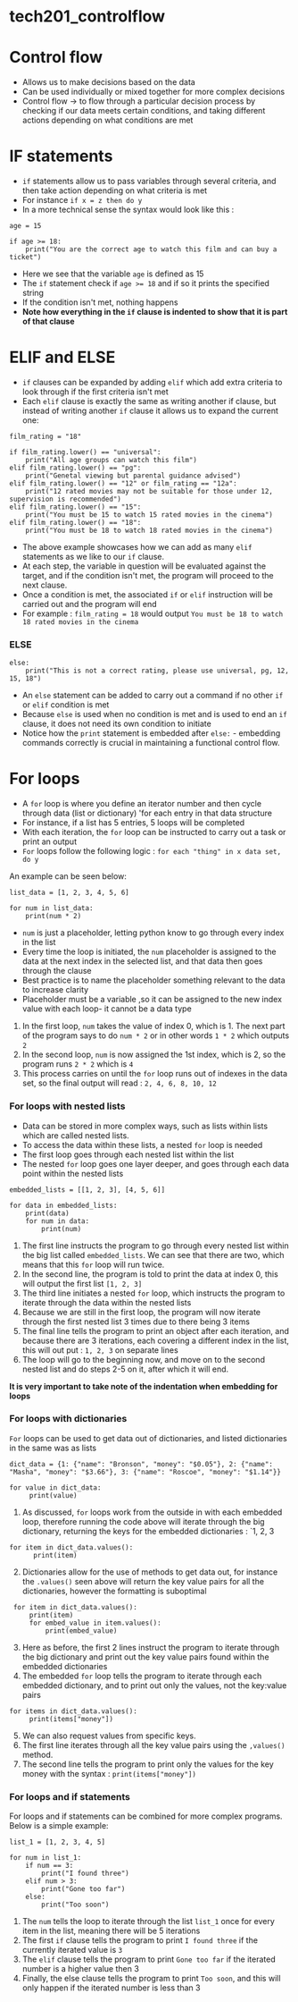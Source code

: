 # tech201_controlflow

# Control flow
* Allows us to make decisions based on the data
* Can be used individually or mixed together for more complex decisions
* Control flow -> to flow through a particular decision process by checking if our data meets certain conditions, and taking different actions depending on what conditions are met


# IF statements
* `if` statements allow us to pass variables through several criteria, and then take action depending on what criteria is met
* For instance `if x = z then do y`
* In a more technical sense the syntax would look like this :
````
age = 15

if age >= 18:
    print("You are the correct age to watch this film and can buy a ticket")
````
* Here we see that the variable `age` is defined as 15
* The `if` statement check if `age >= 18` and if so it prints the specified string
* If the condition isn't met, nothing happens
* **Note how everything in the `if` clause is indented to show that it is part of that clause**

# ELIF and ELSE
* `if` clauses can be expanded by adding `elif` which add extra criteria to look through if the first criteria isn't met
* Each `elif` clause is exactly the same as writing another if clause, but instead of writing another `if` clause it allows us to expand the current one:
````
film_rating = "18"

if film_rating.lower() == "universal":
    print("All age groups can watch this film")
elif film_rating.lower() == "pg":
    print("Genetal viewing but parental guidance advised")
elif film_rating.lower() == "12" or film_rating == "12a":
    print("12 rated movies may not be suitable for those under 12, supervision is recommended")
elif film_rating.lower() == "15":
    print("You must be 15 to watch 15 rated movies in the cinema")
elif film_rating.lower() == "18":
    print("You must be 18 to watch 18 rated movies in the cinema")
````
* The above example showcases how we can add as many `elif` statements as we like to our `if` clause.
* At each step, the variable in question will be evaluated against the target, and if the condition isn't met, the program will proceed to the next clause.
* Once a condition is met, the associated `if` or `elif` instruction will be carried out and the program will end
* For example : `film_rating = 18` would output `You must be 18 to watch 18 rated movies in the cinema`

### ELSE
````
else:
    print("This is not a correct rating, please use universal, pg, 12, 15, 18")
````
* An `else` statement can be added to carry out a command if no other `if` or `elif` condition is met
* Because `else` is used when no condition is met and is used to end an `if` clause, it does not need its own condition to initiate
* Notice how the `print` statement is embedded after `else:` - embedding commands correctly is crucial in maintaining a functional control flow.

# For loops
* A `for` loop is where you define an iterator number and then cycle through data (list or dictionary) 'for each entry in that data structure
* For instance, if a list has 5 entries, 5 loops will be completed
* With each iteration, the `for` loop can be instructed to carry out a task or print an output
* `For` loops follow the following logic : `for each "thing" in x data set, do y`

An example can be seen below:
````
list_data = [1, 2, 3, 4, 5, 6]

for num in list_data:
    print(num * 2)
````
* `num` is just a placeholder, letting python know to go through every index in the list
* Every time the loop is initiated, the `num` placeholder is assigned to the data at the next index in the selected list, and that data then goes through the clause
* Best practice is to name the placeholder something relevant to the data to increase clarity
* Placeholder must be a variable ,so it can be assigned to the new index value with each loop- it cannot be a data type
1) In the first loop, `num` takes the value of index 0, which is 1. The next part of the program says to do `num * 2` or in other words `1 * 2` which outputs `2`
2) In the second loop, `num` is now assigned the 1st index, which is 2, so the program runs `2 * 2` which is `4`
3) This process carries on until the `for` loop runs out of indexes in the data set, so the final output will read : `2, 4, 6, 8, 10, 12`

### For loops with nested lists
* Data can be stored in more complex ways, such as lists within lists which are called nested lists.
* To access the data within these lists, a nested `for` loop is needed
* The first loop goes through each nested list within the list
* The nested `for` loop goes one layer deeper, and goes through each data point within the nested lists
````
embedded_lists = [[1, 2, 3], [4, 5, 6]]

for data in embedded_lists:
    print(data)
    for num in data:
        print(num)
````
1) The first line instructs the program to go through every nested list within the big list called `embedded_lists`. We can see that there are two, which means that this `for` loop will run twice.
2) In the second line, the program is told to print the data at index 0, this will output the first list `[1, 2, 3]`
3) The third line initiates a nested `for` loop, which instructs the program to iterate through the data within the nested lists
4) Because we are still in the first loop, the program will now iterate through the first nested list 3 times due to there being 3 items
5) The final line tells the program to print an object after each iteration, and because there are 3 iterations, each covering a different index in the list, this will out put : `1, 2, 3` on separate lines
6) The loop will go to the beginning now, and move on to the second nested list and do steps 2-5 on it, after which it will end.

**It is very important to take note of the indentation when embedding for loops**

### For loops with dictionaries
`For` loops can be used to get data out of dictionaries, and listed dictionaries in the same was as lists
````
dict_data = {1: {"name": "Bronson", "money": "$0.05"}, 2: {"name": "Masha", "money": "$3.66"}, 3: {"name": "Roscoe", "money": "$1.14"}}

for value in dict_data:
     print(value)
````
1) As discussed, `for` loops work from the outside in with each embedded loop, therefore running the code above will iterate through the big dictionary, returning the keys for the embedded dictionaries : `1, 2, 3
````
for item in dict_data.values():
      print(item)
````
2) Dictionaries allow for the use of methods to get data out, for instance the `.values()` seen above will return the key value pairs for all the dictionaries, however the formatting is suboptimal
````
 for item in dict_data.values():
     print(item)
     for embed_value in item.values():
         print(embed_value)
````
3) Here as before, the first 2 lines instruct the program to iterate through the big dictionary and print out the key value pairs found within the embedded dictionaries
4) The embedded `for` loop tells the program to iterate through each embedded dictionary, and to print out only the values, not the key:value pairs
````
for items in dict_data.values():
     print(items["money"])
````
5) We can also request values from specific keys.
6) The first line iterates through all the key value pairs using the `,values()` method.
7) The second line tells the program to print only the values for the key money with the syntax : `print(items["money"])`

### For loops and if statements
For loops and if statements can be combined for more complex programs. Below is a simple example:
````
list_1 = [1, 2, 3, 4, 5]

for num in list_1:
    if num == 3:
        print("I found three")
    elif num > 3:
        print("Gone too far")
    else:
        print("Too soon")
````
1) The `num` tells the loop to iterate through the list `list_1` once for every item in the list, meaning there will be 5 iterations
2) The first `if` clause tells the program to print `I found three` if the currently iterated value is `3`
3) The `elif` clause tells the program to print `Gone too far` if the iterated number is a higher value then 3
4) Finally, the else clause tells the program to print `Too soon`, and this will only happen if the iterated number is less than 3